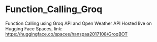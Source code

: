 # Function_Calling_Groq
Function Calling using Groq API and Open Weather API 
Hosted live on Hugging Face Spaces, link: https://huggingface.co/spaces/hanspaa2017108/GroqBOT
